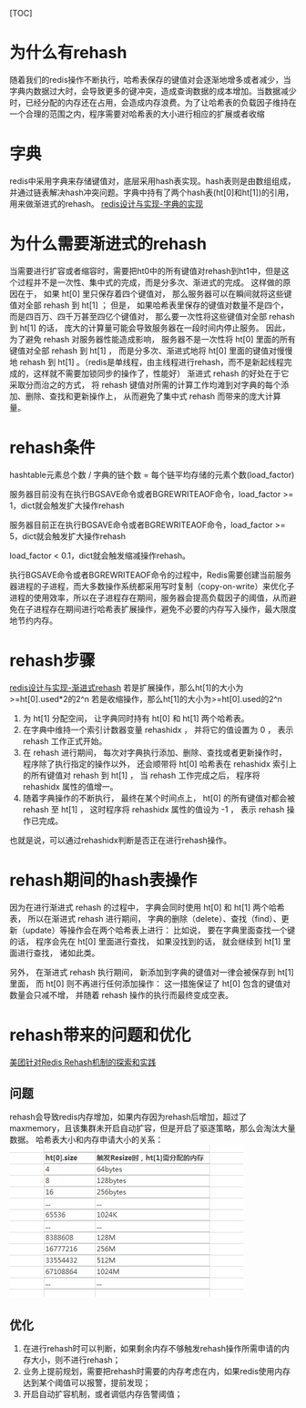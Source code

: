 [TOC]
# 为什么有rehash
随着我们的redis操作不断执行，哈希表保存的键值对会逐渐地增多或者减少，当字典内数据过大时，会导致更多的键冲突，造成查询数据的成本增加。当数据减少时，已经分配的内存还在占用，会造成内存浪费。为了让哈希表的负载因子维持在一个合理的范围之内，程序需要对哈希表的大小进行相应的扩展或者收缩

# 字典
redis中采用字典来存储键值对，底层采用hash表实现。hash表则是由数组组成，并通过链表解决hash冲突问题。字典中持有了两个hash表(ht[0]和ht[1])的引用，用来做渐进式的rehash。
[redis设计与实现-字典的实现](http://redisbook.com/preview/dict/datastruct.html)

# 为什么需要渐进式的rehash
当需要进行扩容或者缩容时，需要把ht0中的所有键值对rehash到ht1中，但是这个过程并不是一次性、集中式的完成，而是分多次、渐进式的完成。
这样做的原因在于， 如果 ht[0] 里只保存着四个键值对， 那么服务器可以在瞬间就将这些键值对全部 rehash 到 ht[1] ； 但是， 如果哈希表里保存的键值对数量不是四个， 而是四百万、四千万甚至四亿个键值对， 那么要一次性将这些键值对全部 rehash 到 ht[1] 的话， 庞大的计算量可能会导致服务器在一段时间内停止服务。
因此， 为了避免 rehash 对服务器性能造成影响， 服务器不是一次性将 ht[0] 里面的所有键值对全部 rehash 到 ht[1] ， 而是分多次、渐进式地将 ht[0] 里面的键值对慢慢地 rehash 到 ht[1] 。（redis是单线程，由主线程进行rehash，而不是新起线程完成的，这样就不需要加锁同步的操作了，性能好）
渐进式 rehash 的好处在于它采取分而治之的方式， 将 rehash 键值对所需的计算工作均滩到对字典的每个添加、删除、查找和更新操作上， 从而避免了集中式 rehash 而带来的庞大计算量。

# rehash条件
hashtable元素总个数 / 字典的链个数 = 每个链平均存储的元素个数(load_factor)

服务器目前没有在执行BGSAVE命令或者BGREWRITEAOF命令，load_factor >= 1，dict就会触发扩大操作rehash

服务器目前正在执行BGSAVE命令或者BGREWRITEAOF命令，load_factor >= 5，dict就会触发扩大操作rehash

load_factor < 0.1，dict就会触发缩减操作rehash。

执行BGSAVE命令或者BGREWRITEAOF命令的过程中，Redis需要创建当前服务器进程的子进程，而大多数操作系统都采用写时复制（copy-on-write）来优化子进程的使用效率，所以在子进程存在期间，服务器会提高负载因子的阈值，从而避免在子进程存在期间进行哈希表扩展操作，避免不必要的内存写入操作，最大限度地节约内存。

# rehash步骤
[redis设计与实现-渐进式rehash](http://redisbook.com/preview/dict/incremental_rehashing.html)
若是扩展操作，那么ht[1]的大小为>=ht[0].used*2的2^n
若是收缩操作，那么ht[1]的大小为>=ht[0].used的2^n
1. 为 ht[1] 分配空间， 让字典同时持有 ht[0] 和 ht[1] 两个哈希表。
2. 在字典中维持一个索引计数器变量 rehashidx ， 并将它的值设置为 0 ， 表示 rehash 工作正式开始。
3. 在 rehash 进行期间， 每次对字典执行添加、删除、查找或者更新操作时， 程序除了执行指定的操作以外， 还会顺带将 ht[0] 哈希表在 rehashidx 索引上的所有键值对 rehash 到 ht[1] ， 当 rehash 工作完成之后， 程序将 rehashidx 属性的值增一。
4. 随着字典操作的不断执行， 最终在某个时间点上， ht[0] 的所有键值对都会被 rehash 至 ht[1] ， 这时程序将 rehashidx 属性的值设为 -1 ， 表示 rehash 操作已完成。

也就是说，可以通过rehashidx判断是否正在进行rehash操作。

# rehash期间的hash表操作
因为在进行渐进式 rehash 的过程中， 字典会同时使用 ht[0] 和 ht[1] 两个哈希表， 所以在渐进式 rehash 进行期间， 字典的删除（delete）、查找（find）、更新（update）等操作会在两个哈希表上进行： 比如说， 要在字典里面查找一个键的话， 程序会先在 ht[0] 里面进行查找， 如果没找到的话， 就会继续到 ht[1] 里面进行查找， 诸如此类。

另外， 在渐进式 rehash 执行期间， 新添加到字典的键值对一律会被保存到 ht[1] 里面， 而 ht[0] 则不再进行任何添加操作： 这一措施保证了 ht[0] 包含的键值对数量会只减不增， 并随着 rehash 操作的执行而最终变成空表。

# rehash带来的问题和优化
[美团针对Redis Rehash机制的探索和实践](https://tech.meituan.com/2018/07/27/redis-rehash-practice-optimization.html)
## 问题
rehash会导致redis内存增加，如果内存因为rehash后增加，超过了maxmemory，且该集群未开启自动扩容，但是开启了驱逐策略，那么会淘汰大量数据。
哈希表大小和内存申请大小的关系：
![](media/15651690612105.jpg)

## 优化
1. 在进行rehash时可以判断，如果剩余内存不够触发rehash操作所需申请的内存大小，则不进行rehash；
2. 业务上提前规划，需要把rehash时需要的内存考虑在内，如果redis使用内存达到某个阈值可以报警，提前发现；
3. 开启自动扩容机制，或者调低内存告警阈值；